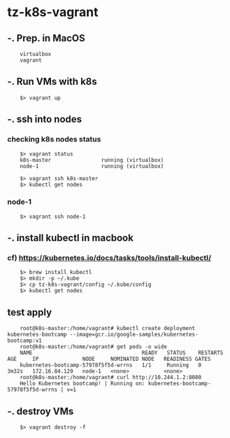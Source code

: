 # tz-k8s-vagrant

## -. Prep. in MacOS
```
    virtualbox
    vagrant
```

## -. Run VMs with k8s 
``` 
    $> vagrant up
``` 

## -. ssh into nodes  
### checking k8s nodes status
``` 
    $> vagrant status
    k8s-master                running (virtualbox)
    node-1                    running (virtualbox)

    $> vagrant ssh k8s-master
    $> kubectl get nodes
```

### node-1
``` 
    $> vagrant ssh node-1
``` 

## -. install kubectl in macbook
### cf) https://kubernetes.io/docs/tasks/tools/install-kubectl/
``` 
    $> brew install kubectl
    $> mkdir -p ~/.kube
    $> cp tz-k8s-vagrant/config ~/.kube/config
    $> kubectl get nodes
```

## test apply
``` 
    root@k8s-master:/home/vagrant# kubectl create deployment kubernetes-bootcamp --image=gcr.io/google-samples/kubernetes-bootcamp:v1
    root@k8s-master:/home/vagrant# get pods -o wide
    NAME                                   READY   STATUS    RESTARTS   AGE     IP              NODE     NOMINATED NODE   READINESS GATES
    kubernetes-bootcamp-57978f5f5d-wrrns   1/1     Running   0          3m32s   172.16.84.129   node-1   <none>           <none>
    root@k8s-master:/home/vagrant# curl http://10.244.1.2:8080
    Hello Kubernetes bootcamp! | Running on: kubernetes-bootcamp-57978f5f5d-wrrns | v=1
```

## -. destroy VMs  
``` 
    $> vagrant destroy -f
``` 

